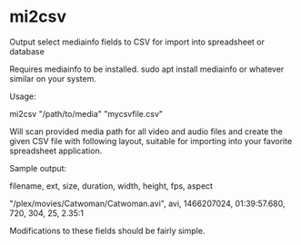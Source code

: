 # mi2csv
Output select mediainfo fields to CSV for import into spreadsheet or database

Requires mediainfo to be installed. sudo apt install mediainfo or whatever similar on your system.

Usage:

mi2csv "/path/to/media" "mycsvfile.csv"

Will scan provided media path for all video and audio files and create the given CSV file with following layout, suitable for importing into your favorite spreadsheet application.

Sample output:

filename, ext, size, duration, width, height, fps, aspect

"/plex/movies/Catwoman/Catwoman.avi", avi, 1466207024, 01:39:57.680, 720, 304, 25, 2.35:1

Modifications to these fields should be fairly simple.
